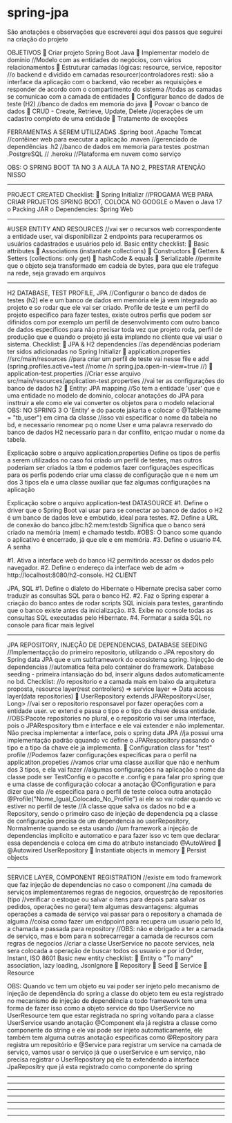 # spring-jpa
 São anotações e observações que escreverei aqui dos passos que seguirei na criação do projeto

OBJETIVOS
 Criar projeto Spring Boot Java
 Implementar modelo de domínio //Modelo com as entidades do negócios, com vários relacionamentos
 Estruturar camadas lógicas: resource, service, repositor //o backend e dividido em camadas resourcer(controladores rest): são a interface da aplicação com o backend, vão receber as requisições e responder
de acordo com o compartimento do sistema //todas as camadas se comunicao com a camada de entidades
 Configurar banco de dados de teste (H2) //banco de dados em memoria do java
 Povoar o banco de dados
 CRUD - Create, Retrieve, Update, Delete //operações de um cadastro completo de uma entidade
 Tratamento de exceções 

FERRAMENTAS A SEREM UTILIZADAS
.Spring boot
.Apache Tomcat //contêiner web para executar a aplicação
.maven //gerenciado de dependências
.h2 //banco de dados em memoria para testes
.postman
.PostgreSQL //
.heroku //Plataforma em nuvem como serviço

OBS: O SPRING BOOT TA NO 3 A AULA TA NO 2, PRESTAR ATENÇÃO NISSO
_____________________________________________________________________________________________________________________________________________________________________________________________________________________
PROJECT CREATED
Checklist:
 Spring Initializr //PROGAMA WEB PARA CRIAR PROJETOS SPRING BOOT, COLOCA NO GOOGLE
o Maven
o Java 17
o Packing JAR
o Dependencies: Spring Web
_____________________________________________________________________________________________________________________________________________________________________________________________________________________
#USER ENTITY AND RESOURCES 
//vai ser o recursos web correspondente a entidade user, vai disponibilizar 2 endpoints para recuperarmos os usuários cadastrados e usuários pelo id.
Basic entity checklist:
 Basic attributes
 Associations (instantiate collections)
 Constructors
 Getters & Setters (collections: only get)
 hashCode & equals
 Serializable //permite que o objeto seja transformado em cadeia de bytes, para que ele trafegue na rede, seja gravado em arquivos
_____________________________________________________________________________________________________________________________________________________________________________________________________________________
H2 DATABASE, TEST PROFILE, JPA
//Configurar o banco de dados de testes (h2) ele e um banco de dados em memória ele já vem integrado ao projeto e so rodar que ele vai ser criado. Profile de teste e um perfil
do projeto especifico para fazer testes, existe outros perfis que podem ser difinidos com por exemplo um perfil de desenvolvimento com outro banco de dados específicos para não precisar toda vez que projeto roda,
perfil de produção que e quando o projeto já esta implando no cliente que vai usar o sistema.
Checklist:
 JPA & H2 dependencies //as dependências poderiam ter sidos adicionadas no Spring Initializr
 application.properties //src/main/resources //para criar um perfil de teste vai nesse file e add (spring.profiles.active=test //nome /n spring.jpa.open-in-view=true //)
 application-test.properties //Criar esse arquivo src/main/resources/application-test.properties //vai ter as configurações do banco de dados h2
 Entity: JPA mapping //So tem a entidade 'user' que e uma entidade no modelo de dominio, colocar anotações do JPA para insttruir a ele como ele vai converter os objetos para o modelo relacional
OBS: NO SPRING 3 O 'Entity' e do pacote jakarta e colocar o @Table(name = "tb_user") em cima da classe //isso vai especificar o nome da tabela no bd, e necessario renomear pq o nome User e uma palavra reservado
do banco de dados H2 necessario para n dar conflito, entçao mudar o nome da tabela.

Explicação sobre o arquivo application.properties
Define os tipos de perfis a serem utilizados no caso foi criado um perfil de testes, mas outros poderiam ser criados la tbm e podemos fazer configurações especificas para os perfis
podendo criar uma classe de configuração que n e nem um dos 3 tipos ela e uma classe auxiliar que faz algumas configurações na aplicação

Explicação sobre o arquivo application-test
DATASOURCE
#1. Define o driver que o Spring Boot vai usar para se conectar ao banco de dados o H2 é um banco de dados leve e embutido, ideal para testes.
#2. Define a URL de conexão do banco.jdbc:h2:mem:testdb Significa que o banco será criado na memória (mem) e chamado testdb.
#OBS: O banco some quando o aplicativo é encerrado, já que ele e em memória.
#3. Define o usuario
#4. A senha

#1. Ativa a interface web do banco H2 permitindo acessar os dados pelo navegador.
#2. Define o endereço da interface web de adm -> http://localhost:8080/h2-console.
H2 CLIENT

JPA, SQL
#1. Define o dialeto do Hibernate o Hibernate precisa saber como traduzir as consultas SQL para o banco H2.
#2. Faz o Spring esperar a criação do banco antes de rodar scripts SQL iniciais para testes, garantindo que o banco existe antes da inicialização.
#3. Exibe no console todas as consultas SQL executadas pelo Hibernate.
#4. Formatar a saída SQL no console para ficar mais legível
_____________________________________________________________________________________________________________________________________________________________________________________________________________________
JPA REPOSITORY, INJEÇÃO DE DEPENDENCIAS, DATABASE SEEDING 
//Implementaçção do primeiro repositorio, utilizando o JPA repository do Spring data JPA que e um subframework do ecosistema spring. Injeçção de dependencias
//automatica feita pelo container do framework. Database seeding - primeira intansiação do bd, inserir alguns dados automaticamente no bd. 
Checklist:
//o repositorio e a camada mais em baixo da arquitetura proposta, resource layer(rest controllers) => service layer => Data access layer(data repositories)
 UserRepository extends JPARepository<User, Long>  //vai ser o repositorio responsavel por fazer operações com a entidade user. vc extend e passa o tipo e o tipo da chave dessa entidade.
//OBS:Pacote repositories no plural, e o repositorio vai ser uma interface, pois o JPARespository tbm e interface e ele vai extender e não implementar. Não precisa implementar a interface, pois o spring data JPA
//ja possui uma implementação padrão qquando vc define o JPARespository passando o tipo e a tipo da chave ele ja implementa.
 Configuration class for "test" profile //Podemos fazer configurações especificas para o perfil na applicatiton.propeties //vamos criar uma classe auxiliar que não e nenhum dos 3 tipos, e ela vai fazer
//algumas configurações na aplicação o nome da classe pode ser TestConfig e o pacotte e .config e para falar pro spring que e uma classe de configuração colocar a anotação @Configuration e para dizer que ela
//e especifica para o perfil de teste coloca outra anotação @Profile("Nome_Igual_Colocado_No_Profile") ai ele so vai rodar quando vc estiver no perfil de teste
//A classe qque salva os dados no bd e a Repository, sendo o primeiro caso de injeção de dependencia pq a classe de configuração precisa de um dependencia ao userRepository, Normalmente quando se esta usando
//um framework a injeção de dependencias implicito e automatico e para fazer isso vc tem que declarar essa dependencia e coloca em cima do atributo instanciado @AutoWired
 @Autowired UserRepository
 Instantiate objects in memory
 Persist objects 

_____________________________________________________________________________________________________________________________________________________________________________________________________________________
SERVICE LAYER, COMPONENT REGISTRATION
//existe em todo framework que faz injeção de dependencias no caso o component //na camada de serviços implementaremos regras de negocios, orquestrção de repositories (tipo //verificar o estoque ou salvar o itens para depois para salvar os pedidos, operações no geral) tem algumas desvantagens: algumas operações a camada de serviço vai passar para o repository a chamada de alguma //coisa como fazer um endppoint para recupera um usuario pelo Id, a chamada e passada para repository
//OBS: não e obrigado a ter a camada de serviço, mas e bom para n sobrecarregar a camada de recursos com regras de negocios
//criar a classe UserService no pacote services, nela sera colocada a operação de buscar todos os usuario e por id
Order, Instant, ISO 8601
Basic new entity checklist:
 Entity
o "To many" association, lazy loading, JsonIgnore
 Repository
 Seed
 Service
 Resource 

OBS: Quando vc tem um objeto eu vai poder ser injeto pelo mecanismo de injeção de dependência do spring a classe do objeto tem eu esta registrado no mecanismo de injeção de dependência e todo framework tem uma forma de fazer isso como a objeto service do tipo UserService no UserResource tem que estar registrada no spring voltando para a classe UserService usando anotação @Component ela já registra a classe como componente do string e ele vai pode ser injeto automaticamente, ele também tem alguma outras anotação especificas como @Repository para registra um repositório e @Service para registrar um service na camada de serviço, vamos usar o serviço já que o userService e um serviço, não precisa registrar o UserRepository pq ele ta extendendo a interface JpaRepositry que já esta registrado como componente do spring
_____________________________________________________________________________________________________________________________________________________________________________________________________________________
_____________________________________________________________________________________________________________________________________________________________________________________________________________________
_____________________________________________________________________________________________________________________________________________________________________________________________________________________
_____________________________________________________________________________________________________________________________________________________________________________________________________________________
_____________________________________________________________________________________________________________________________________________________________________________________________________________________
_____________________________________________________________________________________________________________________________________________________________________________________________________________________
_____________________________________________________________________________________________________________________________________________________________________________________________________________________
